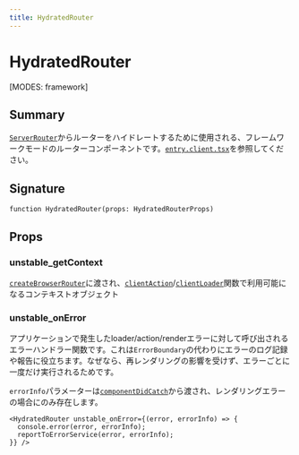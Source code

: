 ```yaml
---
title: HydratedRouter
---
```


# HydratedRouter

<!--
⚠️ ⚠️ IMPORTANT ⚠️ ⚠️ 

Thank you for helping improve our documentation!

This file is auto-generated from the JSDoc comments in the source
code, so please edit the JSDoc comments in the file below and this
file will be re-generated once those changes are merged.

https://github.com/remix-run/react-router/blob/main/packages/react-router/lib/dom-export/hydrated-router.tsx
-->

[MODES: framework]

## Summary

[`ServerRouter`](../framework-routers/ServerRouter)からルーターをハイドレートするために使用される、フレームワークモードのルーターコンポーネントです。[`entry.client.tsx`](../framework-conventions/entry.client.tsx)を参照してください。

## Signature

```tsx
function HydratedRouter(props: HydratedRouterProps)
```

## Props

### unstable_getContext

[`createBrowserRouter`](../data-routers/createBrowserRouter)に渡され、[`clientAction`](../../start/framework/route-module#clientAction)/[`clientLoader`](../../start/framework/route-module#clientLoader)関数で利用可能になるコンテキストオブジェクト

### unstable_onError

アプリケーションで発生したloader/action/renderエラーに対して呼び出されるエラーハンドラー関数です。これは`ErrorBoundary`の代わりにエラーのログ記録や報告に役立ちます。なぜなら、再レンダリングの影響を受けず、エラーごとに一度だけ実行されるためです。

`errorInfo`パラメーターは[`componentDidCatch`](https://react.dev/reference/react/Component#componentdidcatch)から渡され、レンダリングエラーの場合にのみ存在します。

```tsx
<HydratedRouter unstable_onError={(error, errorInfo) => {
  console.error(error, errorInfo);
  reportToErrorService(error, errorInfo);
}} />
```